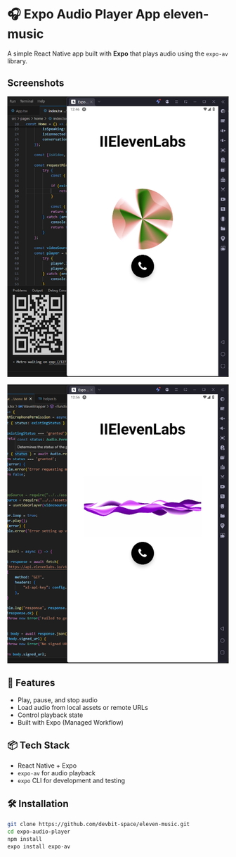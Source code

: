 # 🎧 Expo Audio Player App eleven-music

A simple React Native app built with **Expo** that plays audio using the `expo-av` library.

## **Screenshots**
![Interface1](./src/assets/llElevenLabs1.png)

![Interface2](./src/assets/llElevenLabs2.png)

## 🚀 Features

- Play, pause, and stop audio
- Load audio from local assets or remote URLs
- Control playback state
- Built with Expo (Managed Workflow)

## 📦 Tech Stack

- React Native + Expo
- `expo-av` for audio playback
- `expo` CLI for development and testing

## 🛠 Installation

```bash
git clone https://github.com/devbit-space/eleven-music.git
cd expo-audio-player
npm install
expo install expo-av
